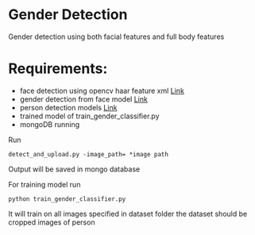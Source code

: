 # Gender Detection

Gender detection using both facial features and full body features

# Requirements:

- face detection using opencv haar feature xml <a href="https://raw.githubusercontent.com/opencv/opencv/master/data/haarcascades/haarcascade_frontalface_default.xml">Link</a>
- gender detection from face model <a href="">Link</a>
- person detection models <a href="https://github.com/tensorflow/models/blob/master/research/object_detection/g3doc/detection_model_zoo.md">Link</a>
- trained model of train_gender_classifier.py
- mongoDB running 

Run 

    detect_and_upload.py -image_path= *image path


Output will be saved in mongo database

For training model run 
    
    python train_gender_classifier.py
    
It will train on all images specified in dataset folder the dataset should be cropped images of person